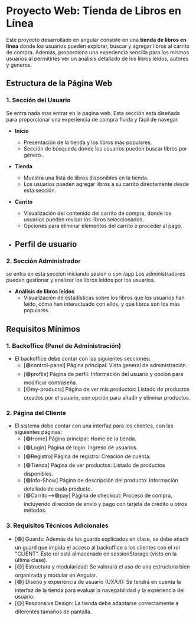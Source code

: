 # Proyecto Web: Tienda de Libros en Línea

Este proyecto desarrollado en angular consiste en una **tienda de libros en línea** donde los usuarios pueden explorar, buscar y agregar libros al carrito de compra. Además, proporciona una experiencia sencilla para los mismos usuarios al permitirles ver un análisis detallado de los libros leídos, autores y generos.

## Estructura de la Página Web

### 1. Sección del Usuario 
Se entra nada mas entrar en la pagina web.
Esta sección está diseñada para proporcionar una experiencia de compra fluida y fácil de navegar.

- **Inicio**
  - Presentación de la tienda y los libros más populares.
  - Sección de búsqueda donde los usuarios pueden buscar libros por género..
  
- **Tienda**
  - Muestra una lista de libros disponibles en la tienda.
  - Los usuarios pueden agregar libros a su carrito directamente desde esta sección.

- **Carrito**
  - Visualización del contenido del carrito de compra, donde los usuarios pueden revisar los libros seleccionados.
  - Opciones para eliminar elementos del carrito o proceder al pago.
- **Perfil de usuario**
  - 

### 2. Sección Administrador
se entra en esta seccion iniciando sesion o con /app
Los administradores pueden gestionar y analizar los libros leídos por los usuarios.

- **Análisis de libros leídos**
  - Visualización de estadísticas sobre los libros que los usuarios han leído, cómo han interactuado con ellos, y qué libros son los más populares.



## Requisitos Mínimos

### 1. Backoffice (Panel de Administración)
- El backoffice debe contar con las siguientes secciones:
  - [🟢control-panel] Página principal: Vista general de administración.
  - [🟢profile] Página de perfil: Información del usuario y opción para modificar contraseña.
  - [🟡my-products] Página de ver mis productos: Listado de productos creados por el usuario, con opción para añadir y eliminar productos.

### 2. Página del Cliente

- El sistema debe contar con una interfaz para los clientes, con las siguientes páginas:
  - [🟢Home] Página principal: Home de la tienda.
  - [🟢Login] Página de login: Ingreso de usuarios.
  - [🟢Registro] Página de registro: Creación de cuenta.
  - [🟢Tienda] Página de ver productos: Listado de productos disponibles.
  - [🟢Info-Show] Página de descripción del producto: Información detallada de cada producto.
  - [🟢Carrito-->🟢pay] Página de checkout: Proceso de compra, incluyendo dirección de envío y pago con tarjeta de crédito u otros métodos.
### 3. Requisitos Técnicos Adicionales

  - [🟢] Guards: Además de los guards explicados en clase, se debe añadir un guard que impida el acceso al backoffice a los clientes con el rol "CLIENT". Este rol está almacenado en sessionStorage (visto en la última clase).
  - [🟡] Estructura y modularidad: Se valorará el uso de una estructura bien organizada y modular en Angular.
  - [🟢] Diseño y experiencia de usuario (UX/UI): Se tendrá en cuenta la interfaz de la tienda para evaluar la navegabilidad y la experiencia del usuario.
  - [🟡] Responsive Design: La tienda debe adaptarse correctamente a diferentes tamaños de pantalla.